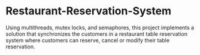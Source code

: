 # Restaurant-Reservation-System
Using multithreads, mutex locks, and semaphores, this project implements a solution that synchronizes the customers in a restaurant table reservation system where customers can reserve, cancel or modify their table reservation.
